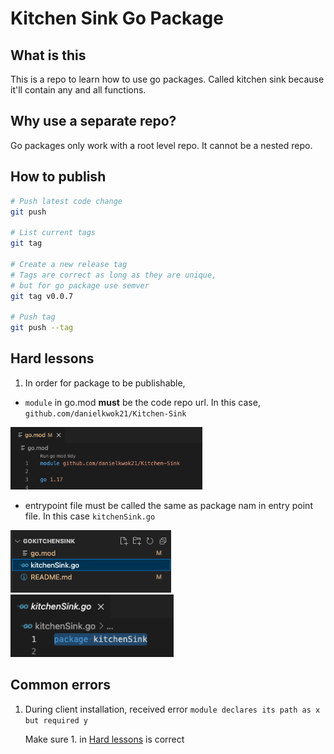 # Kitchen Sink Go Package

## What is this
This is a repo to learn how to use go packages. Called kitchen sink because it'll contain any and all functions.

## Why use a separate repo?
Go packages only work with a root level repo. It cannot be a nested repo.

## How to publish
```bash
# Push latest code change
git push

# List current tags
git tag

# Create a new release tag
# Tags are correct as long as they are unique,
# but for go package use semver
git tag v0.0.7

# Push tag
git push --tag
```

## Hard lessons
1. In order for package to be publishable,
- `module` in go.mod **must** be the code repo url. In this case, `github.com/danielkwok21/Kitchen-Sink`  
<img src="./docs/module.png" height="100px">

- entrypoint file must be called the same as package nam in entry point file. In this case `kitchenSink.go`  
<img src="./docs/filename.png" height="100px">
<img src="./docs/packagename.png" height="100px">


## Common errors
1. During client installation, received error `module declares its path as x but required y`

    Make sure 1. in [Hard lessons](./README.md#hard-lessons) is correct